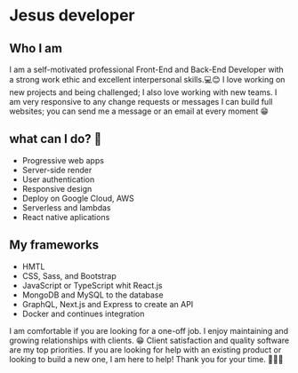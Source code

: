 # Jesus developer

## Who I am

I am a self-motivated professional Front-End and Back-End Developer with a strong work ethic and excellent interpersonal skills.💻😊
I love working on new projects and being challenged; I also love working with new teams. I am very responsive to any change requests or messages
 I can build full websites; you can send me a message or an email at every moment 😁

## what can I do? 🤔

- Progressive web apps
- Server-side render
- User authentication
- Responsive design
- Deploy on Google Cloud, AWS
- Serverless and lambdas
- React native aplications

## My frameworks

- HMTL
- CSS, Sass, and Bootstrap
- JavaScript or TypeScript whit React.js
- MongoDB and MySQL to the database
- GraphQL, Next.js and Express to create an API
- Docker and continues integration

I am comfortable if you are looking for a one-off job. I enjoy maintaining and growing relationships with clients. 😁
Client satisfaction and quality software are my top priorities.
If you are looking for help with an existing product or looking to build a new one, I am here to help!
Thank you for your time. 👋👋👋
